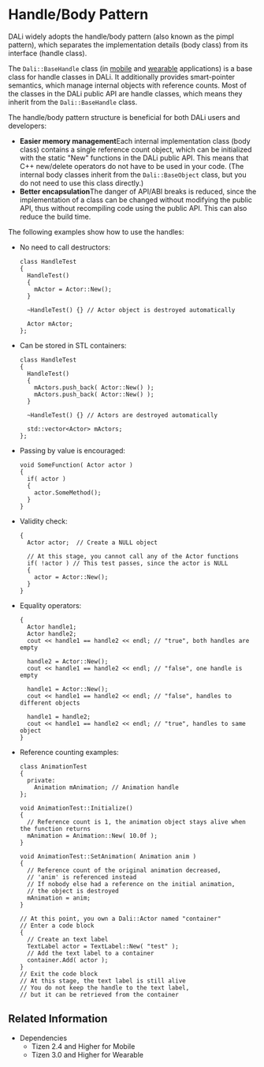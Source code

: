 # Handle/Body Pattern


DALi widely adopts the handle/body pattern (also known as the pimpl pattern), which separates the implementation details (body class) from its interface (handle class).

The `Dali::BaseHandle` class (in [mobile](../../../api/mobile/latest/classDali_1_1BaseHandle.html) and [wearable](../../../api/wearable/latest/classDali_1_1BaseHandle.html) applications) is a base class for handle classes in DALi. It additionally provides smart-pointer semantics, which manage internal objects with reference counts. Most of the classes in the DALi public API are handle classes, which means they inherit from the `Dali::BaseHandle` class.

The handle/body pattern structure is beneficial for both DALi users and developers:

- **Easier memory management**Each internal implementation class (body class) contains a single reference count object, which can be initialized with the static "New" functions in the DALi public API. This means that C++ new/delete operators do not have to be used in your code. (The internal body classes inherit from the `Dali::BaseObject` class, but you do not need to use this class directly.)
- **Better encapsulation**The danger of API/ABI breaks is reduced, since the implementation of a class can be changed without modifying the public API, thus without recompiling code using the public API. This can also reduce the build time.

The following examples show how to use the handles:

- No need to call destructors:

  ```
  class HandleTest
  {
    HandleTest()
    {
      mActor = Actor::New();
    }

    ~HandleTest() {} // Actor object is destroyed automatically

    Actor mActor;
  };
  ```

- Can be stored in STL containers:

  ```
  class HandleTest
  {
    HandleTest()
    {
      mActors.push_back( Actor::New() );
      mActors.push_back( Actor::New() );
    }

    ~HandleTest() {} // Actors are destroyed automatically

    std::vector<Actor> mActors;
  };
  ```

- Passing by value is encouraged:

  ```
  void SomeFunction( Actor actor )
  {
    if( actor )
    {
      actor.SomeMethod();
    }
  }
  ```

- Validity check:

  ```
  {
    Actor actor;  // Create a NULL object

    // At this stage, you cannot call any of the Actor functions
    if( !actor ) // This test passes, since the actor is NULL
    {
      actor = Actor::New();
    }
  }
  ```

- Equality operators:

  ```
  {
    Actor handle1;
    Actor handle2;
    cout << handle1 == handle2 << endl; // "true", both handles are empty

    handle2 = Actor::New();
    cout << handle1 == handle2 << endl; // "false", one handle is empty

    handle1 = Actor::New();
    cout << handle1 == handle2 << endl; // "false", handles to different objects

    handle1 = handle2;
    cout << handle1 == handle2 << endl; // "true", handles to same object
  }
  ```

- Reference counting examples:

  ```
  class AnimationTest
  {
    private:
      Animation mAnimation; // Animation handle
  };

  void AnimationTest::Initialize()
  {
    // Reference count is 1, the animation object stays alive when the function returns
    mAnimation = Animation::New( 10.0f );
  }

  void AnimationTest::SetAnimation( Animation anim )
  {
    // Reference count of the original animation decreased,
    // 'anim' is referenced instead
    // If nobody else had a reference on the initial animation,
    // the object is destroyed
    mAnimation = anim;
  }
  ```

  ```
  // At this point, you own a Dali::Actor named "container"
  // Enter a code block
  {
    // Create an text label
    TextLabel actor = TextLabel::New( "test" );
    // Add the text label to a container
    container.Add( actor );
  }
  // Exit the code block
  // At this stage, the text label is still alive
  // You do not keep the handle to the text label,
  // but it can be retrieved from the container
  ```

## Related Information
* Dependencies
  - Tizen 2.4 and Higher for Mobile
  - Tizen 3.0 and Higher for Wearable
